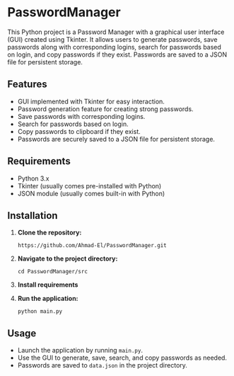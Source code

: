 # PasswordManager
This Python project is a Password Manager with a graphical user interface (GUI) created using Tkinter. It allows users to generate passwords, save passwords along with corresponding logins, search for passwords based on login, and copy passwords if they exist. Passwords are saved to a JSON file for persistent storage.

## Features

- GUI implemented with Tkinter for easy interaction.
- Password generation feature for creating strong passwords.
- Save passwords with corresponding logins.
- Search for passwords based on login.
- Copy passwords to clipboard if they exist.
- Passwords are securely saved to a JSON file for persistent storage.

## Requirements

- Python 3.x
- Tkinter (usually comes pre-installed with Python)
- JSON module (usually comes built-in with Python)

## Installation

1. **Clone the repository:**

    ```
    https://github.com/Ahmad-El/PasswordManager.git
    ```

2. **Navigate to the project directory:**

    ```
    cd PasswordManager/src
    ```
3. **Install requirements**

4. **Run the application:**

    ```
    python main.py
    ```

## Usage

- Launch the application by running `main.py`.
- Use the GUI to generate, save, search, and copy passwords as needed.
- Passwords are saved to `data.json` in the project directory.
